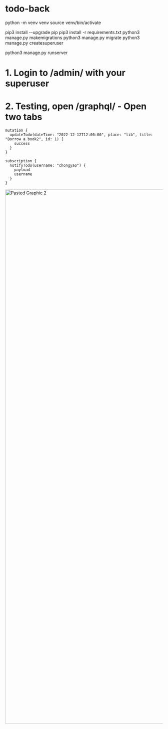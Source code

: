 # todo-back
python -m venv venv
source venv/bin/activate

pip3 install --upgrade pip
pip3 install -r requirements.txt
python3 manage.py makemigrations
python3 manage.py migrate
python3 manage.py createsuperuser


python3 manage.py runserver

# 1. Login to /admin/ with your superuser

# 2. Testing, open /graphql/ - Open two tabs
```
mutation {
  updateTodo(dateTime: "2022-12-12T12:00:00", place: "lib", title: "Borrow a book2", id: 1) {
    success
  }
}
```



```
subscription {
  notifyTodo(username: "chongyao") {
    payload
    username
  }
}
```

<img width="1707" alt="Pasted Graphic 2" src="https://user-images.githubusercontent.com/105392878/207691252-0e367582-67bb-41a2-a44e-c8072c2aeb5c.png">

